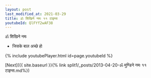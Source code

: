 ```yaml
---
layout: post
last_modified_at: 2021-03-29
title: ॐ शिखिने नमः ११ टाइम्स
youtubeId: QlFYf2wAF38
---
```

 
 
 ॐ शिखिने नमः  
 
 -  जिसके बाल अच्छे हो 
 
  
 
  
 
 
 
 
 
 


{% include youtubePlayer.html id=page.youtubeId %}
 
[Next]({{ site.baseurl }}{% link  split1/_posts/2013-04-20-ॐ मुण्डिने नमः ११ टाइम्स.md%})
 
